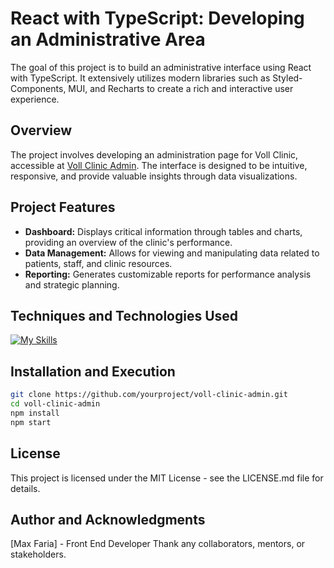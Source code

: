 # React with TypeScript: Developing an Administrative Area

The goal of this project is to build an administrative interface using React with TypeScript. It extensively utilizes modern libraries such as Styled-Components, MUI, and Recharts to create a rich and interactive user experience.

## Overview

The project involves developing an administration page for Voll Clinic, accessible at [Voll Clinic Admin](https://voll-clinic.vercel.app). The interface is designed to be intuitive, responsive, and provide valuable insights through data visualizations.

## Project Features

- **Dashboard:** Displays critical information through tables and charts, providing an overview of the clinic's performance.
- **Data Management:** Allows for viewing and manipulating data related to patients, staff, and clinic resources.
- **Reporting:** Generates customizable reports for performance analysis and strategic planning.

## Techniques and Technologies Used

[![My Skills](https://skillicons.dev/icons?i=ts,react,styledcomponents,materialui,redux,recharts)](https://skillicons.dev)


## Installation and Execution

```bash
git clone https://github.com/yourproject/voll-clinic-admin.git
cd voll-clinic-admin
npm install
npm start
```
## License

This project is licensed under the MIT License - see the LICENSE.md file for details.

## Author and Acknowledgments

[Max Faria] - Front End Developer
Thank any collaborators, mentors, or stakeholders.


